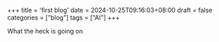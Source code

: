+++
title = 'first blog'
date = 2024-10-25T09:16:03+08:00
draft = false
categories = ["blog"]
tags = ["AI"]
+++


What the heck is going on
